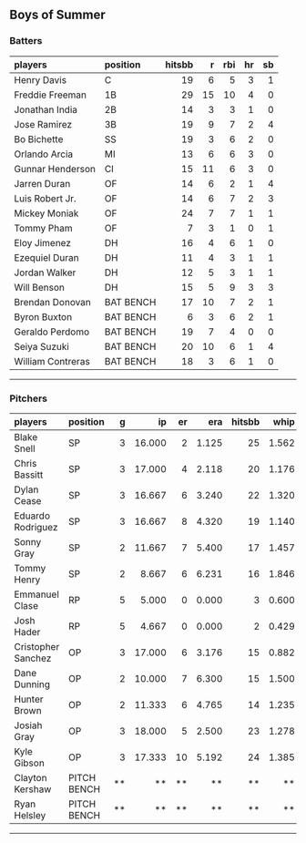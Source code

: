 ## Boys of Summer

### Batters

 
|players           |position  | hitsbb|  r| rbi| hr| sb| 
|:-----------------|:---------|------:|--:|---:|--:|--:| 
|Henry Davis       |C         |     19|  6|   5|  3|  1| 
|Freddie Freeman   |1B        |     29| 15|  10|  4|  0| 
|Jonathan India    |2B        |     14|  3|   3|  1|  0| 
|Jose Ramirez      |3B        |     19|  9|   7|  2|  4| 
|Bo Bichette       |SS        |     19|  3|   6|  2|  0| 
|Orlando Arcia     |MI        |     13|  6|   6|  3|  0| 
|Gunnar Henderson  |CI        |     15| 11|   6|  3|  0| 
|Jarren Duran      |OF        |     14|  6|   2|  1|  4| 
|Luis Robert Jr.   |OF        |     14|  6|   7|  2|  3| 
|Mickey Moniak     |OF        |     24|  7|   7|  1|  1| 
|Tommy Pham        |OF        |      7|  3|   1|  0|  1| 
|Eloy Jimenez      |DH        |     16|  4|   6|  1|  0| 
|Ezequiel Duran    |DH        |     11|  4|   3|  1|  1| 
|Jordan Walker     |DH        |     12|  5|   3|  1|  1| 
|Will Benson       |DH        |     15|  5|   9|  3|  3| 
|Brendan Donovan   |BAT BENCH |     17| 10|   7|  2|  1| 
|Byron Buxton      |BAT BENCH |      6|  3|   6|  2|  1| 
|Geraldo Perdomo   |BAT BENCH |     19|  7|   4|  0|  0| 
|Seiya Suzuki      |BAT BENCH |     20| 10|   6|  1|  4| 
|William Contreras |BAT BENCH |     18|  3|   6|  1|  0| 


* * *

### Pitchers

 
|players            |position    |  g|     ip| er|   era| hitsbb|  whip| so|  w| sv| 
|:------------------|:-----------|--:|------:|--:|-----:|------:|-----:|--:|--:|--:| 
|Blake Snell        |SP          |  3| 16.000|  2| 1.125|     25| 1.562| 15|  1|  0| 
|Chris Bassitt      |SP          |  3| 17.000|  4| 2.118|     20| 1.176| 16|  2|  0| 
|Dylan Cease        |SP          |  3| 16.667|  6| 3.240|     22| 1.320| 20|  1|  0| 
|Eduardo Rodriguez  |SP          |  3| 16.667|  8| 4.320|     19| 1.140| 17|  2|  0| 
|Sonny Gray         |SP          |  2| 11.667|  7| 5.400|     17| 1.457|  9|  0|  0| 
|Tommy Henry        |SP          |  2|  8.667|  6| 6.231|     16| 1.846|  7|  0|  0| 
|Emmanuel Clase     |RP          |  5|  5.000|  0| 0.000|      3| 0.600|  5|  0|  3| 
|Josh Hader         |RP          |  5|  4.667|  0| 0.000|      2| 0.429|  8|  0|  3| 
|Cristopher Sanchez |OP          |  3| 17.000|  6| 3.176|     15| 0.882| 16|  0|  0| 
|Dane Dunning       |OP          |  2| 10.000|  7| 6.300|     15| 1.500|  5|  0|  0| 
|Hunter Brown       |OP          |  2| 11.333|  6| 4.765|     14| 1.235| 11|  0|  0| 
|Josiah Gray        |OP          |  3| 18.000|  5| 2.500|     23| 1.278| 10|  1|  0| 
|Kyle Gibson        |OP          |  3| 17.333| 10| 5.192|     24| 1.385| 14|  0|  0| 
|Clayton Kershaw    |PITCH BENCH | **|     **| **|    **|     **|    **| **| **| **| 
|Ryan Helsley       |PITCH BENCH | **|     **| **|    **|     **|    **| **| **| **| 


* * *


